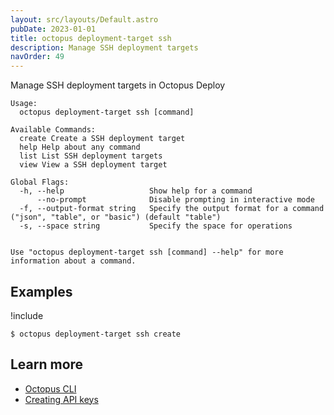 ```yaml
---
layout: src/layouts/Default.astro
pubDate: 2023-01-01
title: octopus deployment-target ssh
description: Manage SSH deployment targets
navOrder: 49
---
```


Manage SSH deployment targets in Octopus Deploy


```
Usage:
  octopus deployment-target ssh [command]

Available Commands:
  create Create a SSH deployment target
  help Help about any command
  list List SSH deployment targets
  view View a SSH deployment target

Global Flags:
  -h, --help                   Show help for a command
      --no-prompt              Disable prompting in interactive mode
  -f, --output-format string   Specify the output format for a command ("json", "table", or "basic") (default "table")
  -s, --space string           Specify the space for operations


Use "octopus deployment-target ssh [command] --help" for more information about a command.
```

## Examples

!include <samples-instance>


```
$ octopus deployment-target ssh create

```

## Learn more

- [Octopus CLI](/docs/octopus-rest-api/cli/index.md)
- [Creating API keys](/docs/octopus-rest-api/how-to-create-an-api-key.md)